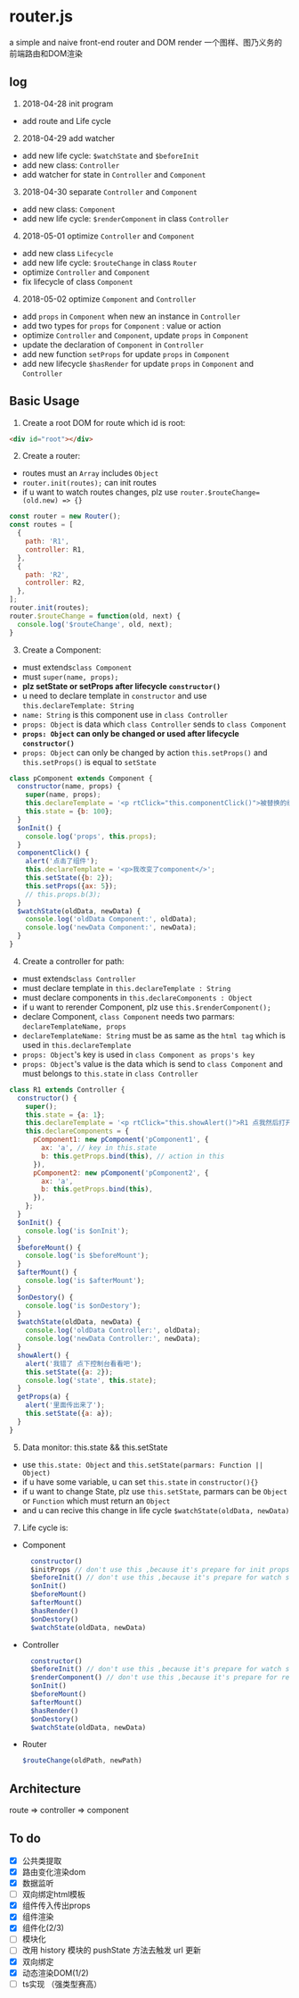 # router.js

a simple and naive front-end router and DOM render 一个图样、图乃义务的前端路由和DOM渲染

## log

1. 2018-04-28 init program
  - add route and Life cycle

2. 2018-04-29 add watcher
  - add new life cycle: `$watchState` and `$beforeInit`
  - add new class: `Controller`
  - add watcher for state in `Controller` and `Component`

3. 2018-04-30 separate `Controller` and `Component`
  - add new class: `Component`
  - add new life cycle: `$renderComponent` in class `Controller`

4. 2018-05-01 optimize `Controller` and `Component`
  - add new class `Lifecycle`
  - add new life cycle: `$routeChange` in class `Router`
  - optimize `Controller` and `Component`
  - fix lifecycle of class `Component`
4. 2018-05-02 optimize `Component` and `Controller`
  - add `props` in `Component` when new an instance in `Controller`
  - add two types for `props` for `Component` : value or action
  - optimize `Controller` and `Component`, update `props` in `Component`
  - update the declaration of `Component` in `Controller`
  - add new function `setProps` for update `props` in `Component`
  - add new lifecycle `$hasRender` for update `props` in `Component` and `Controller`

## Basic Usage

1. Create a root DOM for route which id is root:

  ```html
  <div id="root"></div>
  ```

2. Create a router:
  - routes must an `Array` includes `Object`
  - `router.init(routes);` can init routes
  - if u want to watch routes changes, plz use `router.$routeChange=(old.new) => {}`

  ``` javascript
  const router = new Router();
  const routes = [
    {
      path: 'R1',
      controller: R1,
    },
    {
      path: 'R2',
      controller: R2,
    },
  ];
  router.init(routes);
  router.$routeChange = function(old, next) {
    console.log('$routeChange', old, next);
  }
  ```

3. Create a Component:
  - must extends`class Component`
  - must `super(name, props);`
  - **plz setState or setProps after lifecycle `constructor()`**
  - u need to declare template in `constructor` and use `this.declareTemplate: String`
  - `name: String` is this component use in `class Controller`
  - `props: Object` is data which `class Controller` sends to `class Component`
  - **`props: Object` can only be changed or used after lifecycle `constructor()`**
  - `props: Object` can only be changed by action `this.setProps()` and `this.setProps()` is equal to `setState`

  ```javascript
  class pComponent extends Component {
    constructor(name, props) {
      super(name, props);
      this.declareTemplate = '<p rtClick="this.componentClick()">被替换的组件</p>';
      this.state = {b: 100};
    }
    $onInit() {
      console.log('props', this.props);
    }
    componentClick() {
      alert('点击了组件');
      this.declareTemplate = '<p>我改变了component</>';
      this.setState({b: 2});
      this.setProps({ax: 5});
      // this.props.b(3);
    }
    $watchState(oldData, newData) {
      console.log('oldData Component:', oldData);
      console.log('newData Component:', newData);
    }
  }
  ```

4. Create a controller for path:
  - must extends`class Controller`
  - must declare template in `this.declareTemplate : String`
  - must declare components in `this.declareComponents : Object`
  - if u want to rerender Component, plz use `this.$renderComponent();`
  - declare Component, `class Component` needs two parmars: `declareTemplateName, props`
  - `declareTemplateName: String` must be as same as the `html tag` which is used in `this.declareTemplate`
  -  `props: Object`'s key is used in `class Component as props's key`
  -  `props: Object`'s value is the data which is send to `class Component` and must belongs to `this.state` in `class Controller`
  ``` javascript
  class R1 extends Controller {
    constructor() {
      super();
      this.state = {a: 1};
      this.declareTemplate = '<p rtClick="this.showAlert()">R1 点我然后打开控制台看看</p><pComponent1/><pComponent2/>';
      this.declareComponents = {
        pComponent1: new pComponent('pComponent1', {
          ax: 'a', // key in this.state
          b: this.getProps.bind(this), // action in this
        }),
        pComponent2: new pComponent('pComponent2', {
          ax: 'a',
          b: this.getProps.bind(this),
        }),
      };
    }
    $onInit() {
      console.log('is $onInit');
    }
    $beforeMount() {
      console.log('is $beforeMount');
    }
    $afterMount() {
      console.log('is $afterMount');
    }
    $onDestory() {
      console.log('is $onDestory');
    }
    $watchState(oldData, newData) {
      console.log('oldData Controller:', oldData);
      console.log('newData Controller:', newData);
    }
    showAlert() {
      alert('我错了 点下控制台看看吧');
      this.setState({a: 2});
      console.log('state', this.state);
    }
    getProps(a) {
      alert('里面传出来了');
      this.setState({a: a});
    }
  }
  ```

5. Data monitor: this.state && this.setState
  - use `this.state: Object` and `this.setState(parmars: Function || Object)`
  - if u have some variable, u can set `this.state` in `constructor(){}`
  - if u want to change State, plz use `this.setState`, parmars can be `Object` or `Function` which must return an `Object`
  - and u can recive this change in life cycle `$watchState(oldData, newData)`


7. Life cycle is:
  - Component
    ```javascript
      constructor()
      $initProps // don't use this ,because it's prepare for init props
      $beforeInit() // don't use this ,because it's prepare for watch state
      $onInit()
      $beforeMount()
      $afterMount()
      $hasRender()
      $onDestory()
      $watchState(oldData, newData)
    ```

  - Controller
    ```javascript
      constructor()
      $beforeInit() // don't use this ,because it's prepare for watch state
      $renderComponent() // don't use this ,because it's prepare for render Component
      $onInit()
      $beforeMount()
      $afterMount()
      $hasRender()
      $onDestory()
      $watchState(oldData, newData)
    ```

  - Router
    ```javascript
    $routeChange(oldPath, newPath)
    ```

## Architecture
route => controller => component

## To do
- [x] 公共类提取
- [x] 路由变化渲染dom
- [x] 数据监听
- [ ] 双向绑定html模板
- [x] 组件传入传出props
- [x] 组件渲染
- [X] 组件化(2/3)
- [ ] 模块化
- [ ] 改用 history 模块的 pushState 方法去触发 url 更新
- [X] 双向绑定
- [X] 动态渲染DOM(1/2)
- [ ] ts实现 （强类型赛高）

